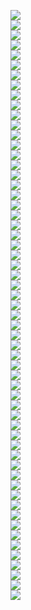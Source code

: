 <img src=lect_13/page0.jpg></br>
<img src=lect_13/page1.jpg></br>
<img src=lect_13/page2.jpg></br>
<img src=lect_13/page3.jpg></br>
<img src=lect_13/page4.jpg></br>
<img src=lect_13/page5.jpg></br>
<img src=lect_13/page6.jpg></br>
<img src=lect_13/page7.jpg></br>
<img src=lect_13/page8.jpg></br>
<img src=lect_13/page9.jpg></br>
<img src=lect_13/page10.jpg></br>
<img src=lect_13/page11.jpg></br>
<img src=lect_13/page12.jpg></br>
<img src=lect_13/page13.jpg></br>
<img src=lect_13/page14.jpg></br>
<img src=lect_13/page15.jpg></br>
<img src=lect_13/page16.jpg></br>
<img src=lect_13/page17.jpg></br>
<img src=lect_13/page18.jpg></br>
<img src=lect_13/page19.jpg></br>
<img src=lect_13/page20.jpg></br>
<img src=lect_13/page21.jpg></br>
<img src=lect_13/page22.jpg></br>
<img src=lect_13/page23.jpg></br>
<img src=lect_13/page24.jpg></br>
<img src=lect_13/page25.jpg></br>
<img src=lect_13/page26.jpg></br>
<img src=lect_13/page27.jpg></br>
<img src=lect_13/page28.jpg></br>
<img src=lect_13/page29.jpg></br>
<img src=lect_13/page30.jpg></br>
<img src=lect_13/page31.jpg></br>
<img src=lect_13/page32.jpg></br>
<img src=lect_13/page33.jpg></br>
<img src=lect_13/page34.jpg></br>
<img src=lect_13/page35.jpg></br>
<img src=lect_13/page36.jpg></br>
<img src=lect_13/page37.jpg></br>
<img src=lect_13/page38.jpg></br>
<img src=lect_13/page39.jpg></br>
<img src=lect_13/page40.jpg></br>
<img src=lect_13/page41.jpg></br>
<img src=lect_13/page42.jpg></br>
<img src=lect_13/page43.jpg></br>
<img src=lect_13/page44.jpg></br>
<img src=lect_13/page45.jpg></br>
<img src=lect_13/page46.jpg></br>
<img src=lect_13/page47.jpg></br>
<img src=lect_13/page48.jpg></br>
<img src=lect_13/page49.jpg></br>
<img src=lect_13/page50.jpg></br>
<img src=lect_13/page51.jpg></br>
<img src=lect_13/page52.jpg></br>
<img src=lect_13/page53.jpg></br>
<img src=lect_13/page54.jpg></br>
<img src=lect_13/page55.jpg></br>
<img src=lect_13/page56.jpg></br>
<img src=lect_13/page57.jpg></br>
<img src=lect_13/page58.jpg></br>
